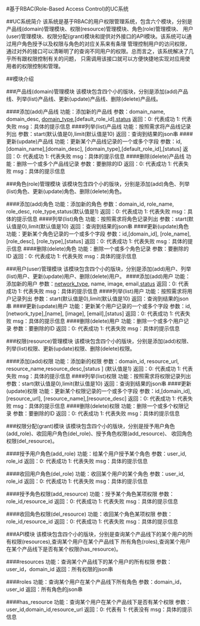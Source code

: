 #基于RBAC(Role-Based Access Control)的UC系统

##UC系统简介
该系统是基于RBAC的用户权限管理系统，包含六个模块，分别是产品线(domain)管理模块、权限(resource)管理模块、角色(role)管理模块、
用户(user)管理模块、权限分配(grant)模块和提供对外接口的API模块。该系统可以通过用户角色授予以及权限与角色的对应关系来有条理
管理控制用户的访问权限，通过对外的接口可以清晰明了的查询不同用户的权限。总而言之，该系统解决了几乎所有跟权限控制有关的问题，
只需调用该接口就可以方便快捷地实现对应用使用者的权限控制和管理。



##模块介绍


###产品线(domain)管理模块
该模块包含四个小的版块，分别是添加(add)产品线、列举(list)产品线、更新(update)产品线、删除(delete)产品线。

####添加(add)产品线
功能：添加新的产品线
参数：domain_name, domain_desc, [domain_type](默认值1),[default_role_id],[status](默认值是1)
返回：0: 代表成功 1: 代表失败 msg：具体的提示信息
####列举(list)产品线
功能：按照需求将产品线记录列出
参数：start(默认值是0),limit(默认值是10)
返回：查询到结果的json串
####更新(update)产品线
功能：更新某个产品线记录的一个或多个字段
参数：id,[domain_name],[domain_desc], [domain_type],[default_role_id],[status] 
返回：0: 代表成功 1: 代表失败 msg：具体的提示信息
####删除(delete)产品线
功能：删除一个或多个产品线记录
参数：要删除的ID
返回：0: 代表成功 1: 代表失败 msg：具体的提示信息


###角色(role)管理模块
该模块包含四个小的版块，分别是添加(add)角色、列举(list)角色、更新(update)角色、删除(delete)角色。

####添加(add)角色
功能：添加新的角色
参数：domain_id, role_name, role_desc, role_type,status(默认值是1)
返回：0: 代表成功 1: 代表失败 msg：具体的提示信息
####列举(list)角色
功能：按照需求将角色记录列出
参数：start(默认值是0),limit(默认值是10)
返回：查询到结果的json串
####更新(update)角色
功能：更新某个角色记录的一个或多个字段
参数：id,[domain_id], [role_name], [role_desc], [role_type],[status] 
返回：0: 代表成功 1: 代表失败 msg：具体的提示信息
####删除(delete)角色
功能：删除一个或多个角色记录
参数：要删除的ID
返回：0: 代表成功 1: 代表失败 msg：具体的提示信息


###用户(user)管理模块
该模块包含四个小的版块，分别是添加(add)用户、列举(list)用户、更新(update)用户、删除(delete)用户。
####添加(add)用户
功能：添加新的用户
参数：[network_type](默认值是1), name, image, email,[status](默认值是1)
返回：0: 代表成功 1: 代表失败 msg：具体的提示信息
####列举(list)用户
功能：按照需求将用户记录列出
参数：start(默认值是0),limit(默认值是10)
返回：查询到结果的json串
####更新(update)用户
功能：更新某个用户记录的一个或多个字段
参数：id,[network_type],[name], [image], [email],[status]
返回：0: 代表成功 1: 代表失败 msg：具体的提示信息
####删除(delete)用户
功能：删除一个或多个用户记录
参数：要删除的ID
返回：0: 代表成功 1: 代表失败 msg：具体的提示信息


###权限(resource)管理模块
该模块包含四个小的版块，分别是添加(add)权限、列举(list)权限、更新(update)权限、删除(delete)权限。

####添加(add)权限
功能：添加新的权限
参数：domain_id, resource_url, resource_name,resource_desc,[status ] (默认值是1)
返回：0: 代表成功 1: 代表失败 msg：具体的提示信息
####列举(list)权限
功能：按照需求将权限记录列出
参数：start(默认值是0),limit(默认值是10)
返回：查询到结果的json串
####更新(update)权限
功能：更新某个权限记录的一个或多个字段
参数：id,[domain_id], [resource_url], [resource_name],[resource_desc]
返回：0: 代表成功 1: 代表失败 msg：具体的提示信息
####删除(delete)权限
功能：删除一个或多个权限记录
参数：要删除的ID
返回：0: 代表成功 1: 代表失败 msg：具体的提示信息


###权限分配(grant)模块
该模块包含四个小的版块，分别是授予用户角色(add_role)、收回用户角色(del_role)、授予角色权限(add_resource)、
收回角色权限(del_resource)。

####授予用户角色(add_role)
功能：给某个用户授予某个角色
参数：user_id, role_id
返回：0: 代表成功 1: 代表失败 msg：具体的提示信息

####收回用户角色(del_role)
功能：收回某个用户的某个角色
参数：user_id, role_id
返回：0: 代表成功 1: 代表失败 msg：具体的提示信息

####授予角色权限(add_resource)
功能：授予某个角色某项权限
参数：role_id,resource_id
返回：0: 代表成功 1: 代表失败 msg：具体的提示信息

####收回角色权限(del_resource)
功能：收回某个角色某项权限
参数：role_id,resource_id
返回：0: 代表成功 1: 代表失败 msg：具体的提示信息


###API模块
该模块包含四个小的版块，分别是查询某个产品线下的某个用户的所有权限(resources),查询某个用户在某个产品线下
所有角色(roles),查询某个用户在某个产品线下是否有某个权限(has_resource)。

####resources
功能：查询某个产品线下的某个用户的所有权限
参数：user_id，domain_id
返回：所有权限的json串

####roles
功能：查询某个用户在某个产品线下所有角色
参数：domain_id，user_id
返回：所有角色的json串

####has_resource
功能：查询某个用户在某个产品线下是否有某个权限
参数：user_id,domain_id,resource_url
返回：0: 代表有 1: 代表没有 msg：具体的提示信息


















